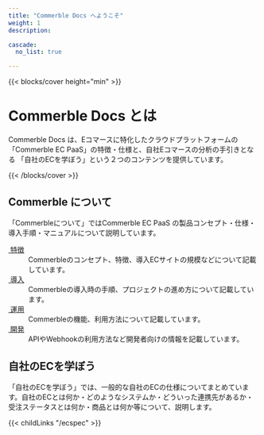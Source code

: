 ```yaml
---
title: "Commerble Docs へようこそ"
weight: 1
description: 

cascade:
  no_list: true

---
```


{{< blocks/cover height="min" >}}
<h1 class="display-1 mt-0 mt-md-5 pb-4">Commerble Docs とは</h1>

Commerble Docs は、Eコマースに特化したクラウドプラットフォームの「Commerble EC PaaS」の特徴・仕様と、自社Eコマースの分析の手引きとなる 「自社のECを学ぼう」という２つのコンテンツを提供しています。

{{< /blocks/cover >}}

<section class="row td-box td-box--gradient td-box--height-auto linkbox">
  <div class="col-xs-12 col-sm-6 col-md-6 col-lg-6">
    <h1>Commerble について</h1>
    <p>「Commerbleについて」ではCommerble EC PaaS の製品コンセプト・仕様・導入手順・マニュアルについて説明しています。</p>
    <dl>
      <dt><a href="commerble/features"><i class="fa fa-shopping-cart"></i>&nbsp;特徴</a></dt>
      <dd>Commerbleのコンセプト、特徴、導入ECサイトの規模などについて記載しています。</dd>
      <dt><a href="commerble/introduction"><i class="fa fa-play"></i>&nbsp;導入</a></dt>
      <dd>Commerbleの導入時の手順、プロジェクトの進め方について記載しています。</dd>
      <dt><a href="commerble/management"><i class="fa fa-chart-bar"></i>&nbsp;運用</a></dt>
      <dd>Commerbleの機能、利用方法について記載しています。</dd>
      <dt><a href="commerble/development"><i class="fa fa-code"></i>&nbsp;開発</a></dt>
      <dd>APIやWebhookの利用方法など開発者向けの情報を記載しています。</dd>
    </dl>
  </div>
  <div class="col-xs-12 col-sm-6 col-md-6 col-lg-6">
    <h1>自社のECを学ぼう</h1>
    <p>「自社のECを学ぼう」では、一般的な自社のECの仕様についてまとめています。自社のECとは何か・どのようなシステムか・どういった連携先があるか・受注ステータスとは何か・商品とは何か等について、説明します。</p>
    {{< childLinks "/ecspec" >}}
  </div>
</section>




